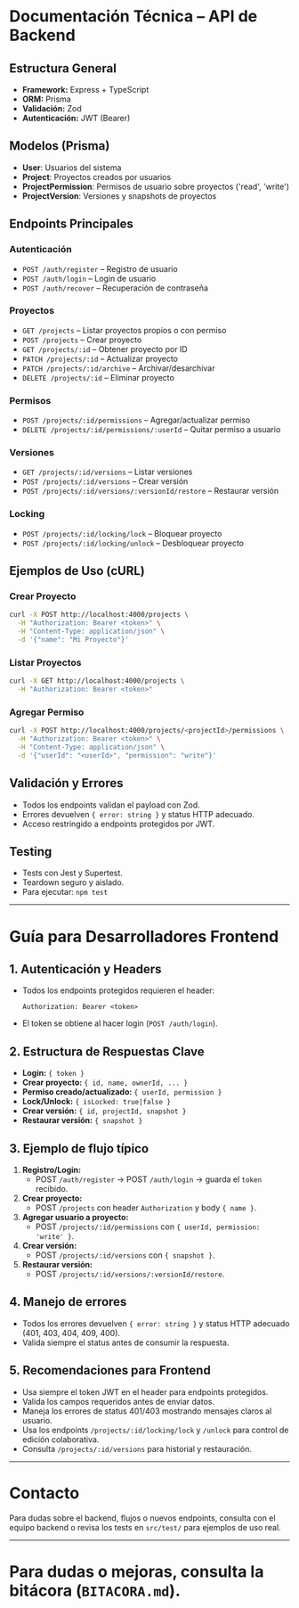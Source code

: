 # Documentación Técnica – API de Backend

## Estructura General
- **Framework:** Express + TypeScript
- **ORM:** Prisma
- **Validación:** Zod
- **Autenticación:** JWT (Bearer)

## Modelos (Prisma)
- **User**: Usuarios del sistema
- **Project**: Proyectos creados por usuarios
- **ProjectPermission**: Permisos de usuario sobre proyectos ('read', 'write')
- **ProjectVersion**: Versiones y snapshots de proyectos

## Endpoints Principales

### Autenticación
- `POST /auth/register` – Registro de usuario
- `POST /auth/login` – Login de usuario
- `POST /auth/recover` – Recuperación de contraseña

### Proyectos
- `GET /projects` – Listar proyectos propios o con permiso
- `POST /projects` – Crear proyecto
- `GET /projects/:id` – Obtener proyecto por ID
- `PATCH /projects/:id` – Actualizar proyecto
- `PATCH /projects/:id/archive` – Archivar/desarchivar
- `DELETE /projects/:id` – Eliminar proyecto

### Permisos
- `POST /projects/:id/permissions` – Agregar/actualizar permiso
- `DELETE /projects/:id/permissions/:userId` – Quitar permiso a usuario

### Versiones
- `GET /projects/:id/versions` – Listar versiones
- `POST /projects/:id/versions` – Crear versión
- `POST /projects/:id/versions/:versionId/restore` – Restaurar versión

### Locking
- `POST /projects/:id/locking/lock` – Bloquear proyecto
- `POST /projects/:id/locking/unlock` – Desbloquear proyecto

## Ejemplos de Uso (cURL)

### Crear Proyecto
```bash
curl -X POST http://localhost:4000/projects \
  -H "Authorization: Bearer <token>" \
  -H "Content-Type: application/json" \
  -d '{"name": "Mi Proyecto"}'
```

### Listar Proyectos
```bash
curl -X GET http://localhost:4000/projects \
  -H "Authorization: Bearer <token>"
```

### Agregar Permiso
```bash
curl -X POST http://localhost:4000/projects/<projectId>/permissions \
  -H "Authorization: Bearer <token>" \
  -H "Content-Type: application/json" \
  -d '{"userId": "<userId>", "permission": "write"}'
```

## Validación y Errores
- Todos los endpoints validan el payload con Zod.
- Errores devuelven `{ error: string }` y status HTTP adecuado.
- Acceso restringido a endpoints protegidos por JWT.

## Testing
- Tests con Jest y Supertest.
- Teardown seguro y aislado.
- Para ejecutar: `npm test`

---

# Guía para Desarrolladores Frontend

## 1. Autenticación y Headers
- Todos los endpoints protegidos requieren el header:
  ```http
  Authorization: Bearer <token>
  ```
- El token se obtiene al hacer login (`POST /auth/login`).

## 2. Estructura de Respuestas Clave
- **Login:** `{ token }`
- **Crear proyecto:** `{ id, name, ownerId, ... }`
- **Permiso creado/actualizado:** `{ userId, permission }`
- **Lock/Unlock:** `{ isLocked: true|false }`
- **Crear versión:** `{ id, projectId, snapshot }`
- **Restaurar versión:** `{ snapshot }`

## 3. Ejemplo de flujo típico
1. **Registro/Login:**
    - POST `/auth/register` → POST `/auth/login` → guarda el `token` recibido.
2. **Crear proyecto:**
    - POST `/projects` con header `Authorization` y body `{ name }`.
3. **Agregar usuario a proyecto:**
    - POST `/projects/:id/permissions` con `{ userId, permission: 'write' }`.
4. **Crear versión:**
    - POST `/projects/:id/versions` con `{ snapshot }`.
5. **Restaurar versión:**
    - POST `/projects/:id/versions/:versionId/restore`.

## 4. Manejo de errores
- Todos los errores devuelven `{ error: string }` y status HTTP adecuado (401, 403, 404, 409, 400).
- Valida siempre el status antes de consumir la respuesta.

## 5. Recomendaciones para Frontend
- Usa siempre el token JWT en el header para endpoints protegidos.
- Valida los campos requeridos antes de enviar datos.
- Maneja los errores de status 401/403 mostrando mensajes claros al usuario.
- Usa los endpoints `/projects/:id/locking/lock` y `/unlock` para control de edición colaborativa.
- Consulta `/projects/:id/versions` para historial y restauración.

---

# Contacto
Para dudas sobre el backend, flujos o nuevos endpoints, consulta con el equipo backend o revisa los tests en `src/test/` para ejemplos de uso real.

---

# Para dudas o mejoras, consulta la bitácora (`BITACORA.md`).
